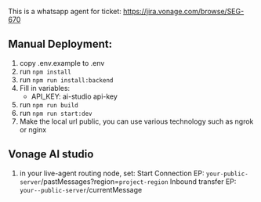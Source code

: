 This is a whatsapp agent for ticket: https://jira.vonage.com/browse/SEG-670

## Manual Deployment:
1. copy .env.example to .env
2. run `npm install`
3. run `npm run install:backend`
3. Fill in variables:
    - API_KEY: ai-studio api-key
4. run `npm run build`
5. run `npm run start:dev`
6. Make the local url public, you can use various technology such as ngrok or nginx

## Vonage AI studio
1. in your live-agent routing node, set:
    Start Connection EP: `your-public-server`/pastMessages?region=`project-region`
    Inbound transfer EP: `your--public-server`/currentMessage
